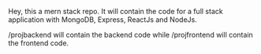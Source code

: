 Hey, this a mern stack repo.
It will contain the code for a full stack application with MongoDB, Express, ReactJs and NodeJs.

/projbackend will contain the backend code while /projfrontend will contain the frontend code.

